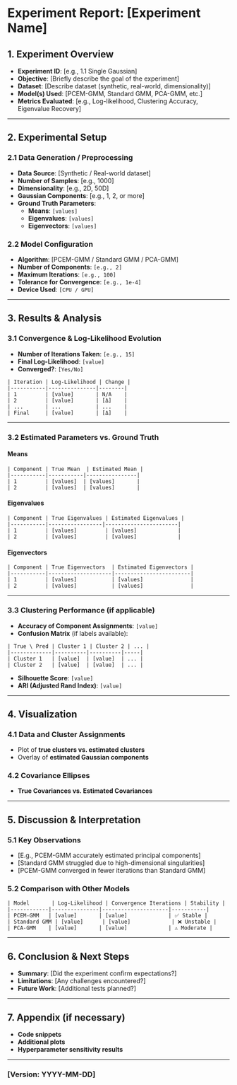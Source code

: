 # **Experiment Report: [Experiment Name]**

## **1. Experiment Overview**
- **Experiment ID**: [e.g., 1.1 Single Gaussian]
- **Objective**: [Briefly describe the goal of the experiment]
- **Dataset**: [Describe dataset (synthetic, real-world, dimensionality)]
- **Model(s) Used**: [PCEM-GMM, Standard GMM, PCA-GMM, etc.]
- **Metrics Evaluated**: [e.g., Log-likelihood, Clustering Accuracy, Eigenvalue Recovery]

---

## **2. Experimental Setup**
### **2.1 Data Generation / Preprocessing**
- **Data Source**: [Synthetic / Real-world dataset]
- **Number of Samples**: [e.g., 1000]
- **Dimensionality**: [e.g., 2D, 50D]
- **Gaussian Components**: [e.g., 1, 2, or more]
- **Ground Truth Parameters**:
  - **Means**: `[values]`
  - **Eigenvalues**: `[values]`
  - **Eigenvectors**: `[values]`

### **2.2 Model Configuration**
- **Algorithm**: [PCEM-GMM / Standard GMM / PCA-GMM]
- **Number of Components**: `[e.g., 2]`
- **Maximum Iterations**: `[e.g., 100]`
- **Tolerance for Convergence**: `[e.g., 1e-4]`
- **Device Used**: `[CPU / GPU]`

---

## **3. Results & Analysis**
### **3.1 Convergence & Log-Likelihood Evolution**
- **Number of Iterations Taken**: `[e.g., 15]`
- **Final Log-Likelihood**: `[value]`
- **Converged?**: `[Yes/No]`

```plaintext
| Iteration | Log-Likelihood | Change |
|-----------|---------------|--------|
| 1         | [value]       | N/A    |
| 2         | [value]       | [Δ]    |
| ...       | ...           | ...    |
| Final     | [value]       | [Δ]    |
```

---

### **3.2 Estimated Parameters vs. Ground Truth**
#### **Means**
```plaintext
| Component | True Mean  | Estimated Mean |
|-----------|-----------|----------------|
| 1         | [values]  | [values]       |
| 2         | [values]  | [values]       |
```

#### **Eigenvalues**
```plaintext
| Component | True Eigenvalues | Estimated Eigenvalues |
|-----------|-----------------|-----------------------|
| 1         | [values]         | [values]             |
| 2         | [values]         | [values]             |
```

#### **Eigenvectors**
```plaintext
| Component | True Eigenvectors  | Estimated Eigenvectors |
|-----------|--------------------|------------------------|
| 1         | [values]           | [values]               |
| 2         | [values]           | [values]               |
```

---

### **3.3 Clustering Performance (if applicable)**
- **Accuracy of Component Assignments**: `[value]`
- **Confusion Matrix** (if labels available):

```plaintext
| True \ Pred | Cluster 1 | Cluster 2 | ... |
|-------------|----------|----------|-----|
| Cluster 1   | [value]  | [value]  | ... |
| Cluster 2   | [value]  | [value]  | ... |
```

- **Silhouette Score**: `[value]`
- **ARI (Adjusted Rand Index)**: `[value]`

---

## **4. Visualization**
### **4.1 Data and Cluster Assignments**
- Plot of **true clusters vs. estimated clusters**
- Overlay of **estimated Gaussian components**

### **4.2 Covariance Ellipses**
- **True Covariances vs. Estimated Covariances**

---

## **5. Discussion & Interpretation**
### **5.1 Key Observations**
- [E.g., PCEM-GMM accurately estimated principal components]
- [Standard GMM struggled due to high-dimensional singularities]
- [PCEM-GMM converged in fewer iterations than Standard GMM]

### **5.2 Comparison with Other Models**
```plaintext
| Model       | Log-Likelihood | Convergence Iterations | Stability |
|------------|---------------|---------------------|-----------|
| PCEM-GMM   | [value]       | [value]             | ✅ Stable |
| Standard GMM | [value]      | [value]             | ❌ Unstable |
| PCA-GMM    | [value]       | [value]             | ⚠️ Moderate |
```

---

## **6. Conclusion & Next Steps**
- **Summary**: [Did the experiment confirm expectations?]
- **Limitations**: [Any challenges encountered?]
- **Future Work**: [Additional tests planned?]

---

## **7. Appendix (if necessary)**
- **Code snippets**
- **Additional plots**
- **Hyperparameter sensitivity results**

---

### **[Version: YYYY-MM-DD]**

